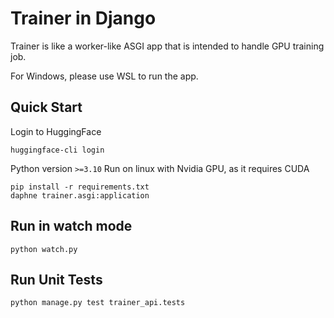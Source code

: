 # Trainer in Django

Trainer is like a worker-like ASGI app that is intended to handle GPU training job.

For Windows, please use WSL to run the app.

## Quick Start

Login to HuggingFace

```
huggingface-cli login
```

Python version `>=3.10`
Run on linux with Nvidia GPU, as it requires CUDA

```
pip install -r requirements.txt
daphne trainer.asgi:application
```

## Run in watch mode

```
python watch.py
```

## Run Unit Tests

```
python manage.py test trainer_api.tests
```
